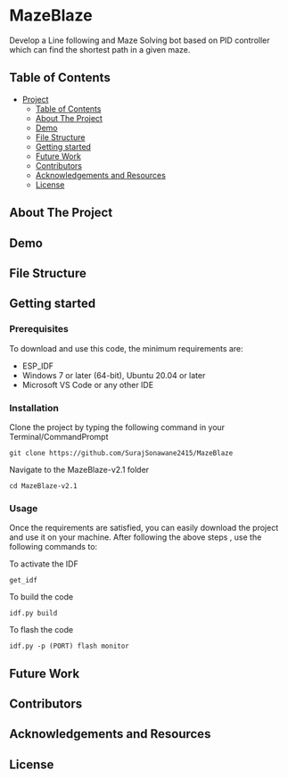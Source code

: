 # MazeBlaze
Develop a Line following and Maze Solving bot based on PID controller which can find the shortest path in a given maze.

## Table of Contents

- [Project](#project)
   - [Table of Contents](#table-of-contents)
   - [About The Project](#about-the-project)
   - [Demo](#demo)
   - [File Structure](#file-structure)
   - [Getting started](#getting-started)
   - [Future Work](#future-work)
   - [Contributors](#contributors)
   - [Acknowledgements and Resources](#acknowledgements-and-resources)
   - [License](#license)

## About The Project

## Demo

## File Structure

## Getting started
### Prerequisites
To download and use this code, the minimum requirements are:
- ESP_IDF
- Windows 7 or later (64-bit), Ubuntu 20.04 or later
- Microsoft VS Code or any other IDE

### Installation
Clone the project by typing the following command in your Terminal/CommandPrompt

`git clone https://github.com/SurajSonawane2415/MazeBlaze`

Navigate to the MazeBlaze-v2.1 folder

`cd MazeBlaze-v2.1`

### Usage

Once the requirements are satisfied, you can easily download the project and use it on your machine. After following the above steps , use the following commands to:

To activate the IDF

`get_idf`

To build the code

`idf.py build`

To flash the code

`idf.py -p (PORT) flash monitor`

## Future Work

## Contributors

## Acknowledgements and Resources

## License

